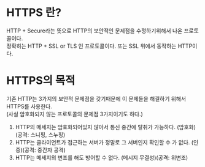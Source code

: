 # HTTPS 란?

HTTP + Secure라는 뜻으로 HTTP의 보안적인 문제점을 수정하기위해서 나온 프로토콜이다. </br>
정확히는 HTTP + SSL or TLS 인 프로토콜이다. 또는 SSL 위에서 동작하는 HTTP이다. </br>

# HTTPS의 목적

기존 HTTP는 3가지의 보안적 문제점을 갖기때문에 이 문제들을 해결하기 위해서 HTTPS를 사용한다. </br>
(사실 암호화되지 않는 프로토콜의 문제점 3가지이기도 하다.) </br>

1. HTTP의 메세지는 암호화되어있지 않아서 통신 중간에 탈취가 가능하다. (암호화)(공격: 스니핑, 스누핑) </br>
2. HTTP는 클라이언트가 접근하는 서버가 정말로 그 서버인지 확인할 수 가 없다. (인증)(공격: 중간자 공격) </br>
3. HTTP는 메세지의 변조를 해도 방어할 수 없다. (메시지 무결성)(공격: 위변조) </br>
